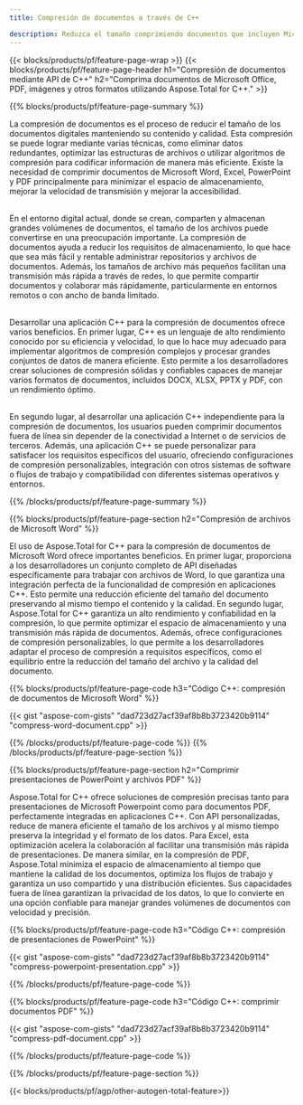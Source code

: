 ```yaml
---
title: Compresión de documentos a través de C++

description: Reduzca el tamaño comprimiendo documentos que incluyen Microsoft Word, Excel, PowerPoint, PDF e imágenes a través de su aplicación C++. Pruebe el resultado de la compresión en línea.
---
```


{{< blocks/products/pf/feature-page-wrap >}}
{{< blocks/products/pf/feature-page-header h1="Compresión de documentos mediante API de C++" h2="Comprima documentos de Microsoft Office, PDF, imágenes y otros formatos utilizando Aspose.Total for C++." >}}

{{% blocks/products/pf/feature-page-summary %}}

La compresión de documentos es el proceso de reducir el tamaño de los documentos digitales manteniendo su contenido y calidad. Esta compresión se puede lograr mediante varias técnicas, como eliminar datos redundantes, optimizar las estructuras de archivos o utilizar algoritmos de compresión para codificar información de manera más eficiente. Existe la necesidad de comprimir documentos de Microsoft Word, Excel, PowerPoint y PDF principalmente para minimizar el espacio de almacenamiento, mejorar la velocidad de transmisión y mejorar la accesibilidad.<br /><br />

En el entorno digital actual, donde se crean, comparten y almacenan grandes volúmenes de documentos, el tamaño de los archivos puede convertirse en una preocupación importante. La compresión de documentos ayuda a reducir los requisitos de almacenamiento, lo que hace que sea más fácil y rentable administrar repositorios y archivos de documentos. Además, los tamaños de archivo más pequeños facilitan una transmisión más rápida a través de redes, lo que permite compartir documentos y colaborar más rápidamente, particularmente en entornos remotos o con ancho de banda limitado.<br /><br />

Desarrollar una aplicación C++ para la compresión de documentos ofrece varios beneficios. En primer lugar, C++ es un lenguaje de alto rendimiento conocido por su eficiencia y velocidad, lo que lo hace muy adecuado para implementar algoritmos de compresión complejos y procesar grandes conjuntos de datos de manera eficiente. Esto permite a los desarrolladores crear soluciones de compresión sólidas y confiables capaces de manejar varios formatos de documentos, incluidos DOCX, XLSX, PPTX y PDF, con un rendimiento óptimo.<br /><br />

En segundo lugar, al desarrollar una aplicación C++ independiente para la compresión de documentos, los usuarios pueden comprimir documentos fuera de línea sin depender de la conectividad a Internet o de servicios de terceros. Además, una aplicación C++ se puede personalizar para satisfacer los requisitos específicos del usuario, ofreciendo configuraciones de compresión personalizables, integración con otros sistemas de software o flujos de trabajo y compatibilidad con diferentes sistemas operativos y entornos.

{{% /blocks/products/pf/feature-page-summary  %}}

{{% blocks/products/pf/feature-page-section  h2="Compresión de archivos de Microsoft Word" %}}

El uso de Aspose.Total for C++ para la compresión de documentos de Microsoft Word ofrece importantes beneficios. En primer lugar, proporciona a los desarrolladores un conjunto completo de API diseñadas específicamente para trabajar con archivos de Word, lo que garantiza una integración perfecta de la funcionalidad de compresión en aplicaciones C++. Esto permite una reducción eficiente del tamaño del documento preservando al mismo tiempo el contenido y la calidad. En segundo lugar, Aspose.Total for C++ garantiza un alto rendimiento y confiabilidad en la compresión, lo que permite optimizar el espacio de almacenamiento y una transmisión más rápida de documentos. Además, ofrece configuraciones de compresión personalizables, lo que permite a los desarrolladores adaptar el proceso de compresión a requisitos específicos, como el equilibrio entre la reducción del tamaño del archivo y la calidad del documento.

{{% blocks/products/pf/feature-page-code h3="Código C++: compresión de documentos de Microsoft Word" %}}

{{< gist "aspose-com-gists" "dad723d27acf39af8b8b3723420b9114" "compress-word-document.cpp" >}}

{{% /blocks/products/pf/feature-page-code  %}}
{{% /blocks/products/pf/feature-page-section %}}

{{% blocks/products/pf/feature-page-section  h2="Comprimir presentaciones de PowerPoint y archivos PDF" %}}

Aspose.Total for C++ ofrece soluciones de compresión precisas tanto para presentaciones de Microsoft Powerpoint como para documentos PDF, perfectamente integradas en aplicaciones C++. Con API personalizadas, reduce de manera eficiente el tamaño de los archivos y al mismo tiempo preserva la integridad y el formato de los datos. Para Excel, esta optimización acelera la colaboración al facilitar una transmisión más rápida de presentaciones. De manera similar, en la compresión de PDF, Aspose.Total minimiza el espacio de almacenamiento al tiempo que mantiene la calidad de los documentos, optimiza los flujos de trabajo y garantiza un uso compartido y una distribución eficientes. Sus capacidades fuera de línea garantizan la privacidad de los datos, lo que lo convierte en una opción confiable para manejar grandes volúmenes de documentos con velocidad y precisión. 

{{% blocks/products/pf/feature-page-code h3="Código C++: compresión de presentaciones de PowerPoint" %}}

{{< gist "aspose-com-gists" "dad723d27acf39af8b8b3723420b9114" "compress-powerpoint-presentation.cpp" >}}

{{% /blocks/products/pf/feature-page-code  %}}

{{% blocks/products/pf/feature-page-code h3="Código C++: comprimir documentos PDF" %}}

{{< gist "aspose-com-gists" "dad723d27acf39af8b8b3723420b9114" "compress-pdf-document.cpp" >}}

{{% /blocks/products/pf/feature-page-code  %}}

{{% /blocks/products/pf/feature-page-section %}}

{{< blocks/products/pf/agp/other-autogen-total-feature>}}